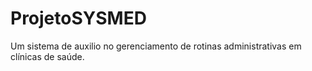 # ProjetoSYSMED
Um sistema de auxilio no gerenciamento de rotinas administrativas em clínicas de saúde.
